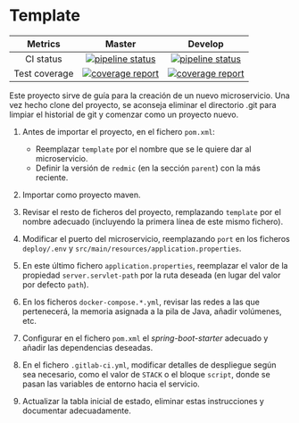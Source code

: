 # Template

| Metrics | Master | Develop |
|:-:|:-:|:-:|
| CI status | [![pipeline status](https://gitlab.com/redmic-project/server/template/badges/master/pipeline.svg)](https://gitlab.com/redmic-project/server/template/commits/master) | [![pipeline status](https://gitlab.com/redmic-project/server/template/badges/dev/pipeline.svg)](https://gitlab.com/redmic-project/server/template/commits/dev) |
| Test coverage | [![coverage report](https://gitlab.com/redmic-project/server/template/badges/master/coverage.svg)](https://gitlab.com/redmic-project/server/template/commits/master) | [![coverage report](https://gitlab.com/redmic-project/server/template/badges/dev/coverage.svg)](https://gitlab.com/redmic-project/server/template/commits/dev) |

Este proyecto sirve de guía para la creación de un nuevo microservicio. Una vez hecho clone del proyecto, se aconseja eliminar el directorio .git para limpiar el historial de git y comenzar como un proyecto nuevo.

1. Antes de importar el proyecto, en el fichero `pom.xml`:
	* Reemplazar `template` por el nombre que se le quiere dar al microservicio.
	* Definir la versión de `redmic` (en la sección `parent`) con la más reciente.

2. Importar como proyecto maven.

3. Revisar el resto de ficheros del proyecto, remplazando `template` por el nombre adecuado (incluyendo la primera línea de este mismo fichero).

4. Modificar el puerto del microservicio, reemplazando `port` en los ficheros `deploy/.env` y `src/main/resources/application.properties`.

5. En este último fichero `application.properties`, reemplazar el valor de la propiedad `server.servlet-path` por la ruta deseada (en lugar del valor por defecto `path`).

6. En los ficheros `docker-compose.*.yml`, revisar las redes a las que pertenecerá, la memoria asignada a la pila de Java, añadir volúmenes, etc.

7. Configurar en el fichero `pom.xml` el *spring-boot-starter* adecuado y añadir las dependencias deseadas.

8. En el fichero `.gitlab-ci.yml`, modificar detalles de despliegue según sea necesario, como el valor de `STACK` o el bloque `script`, donde se pasan las variables de entorno hacia el servicio.

9. Actualizar la tabla inicial de estado, eliminar estas instrucciones y documentar adecuadamente.
